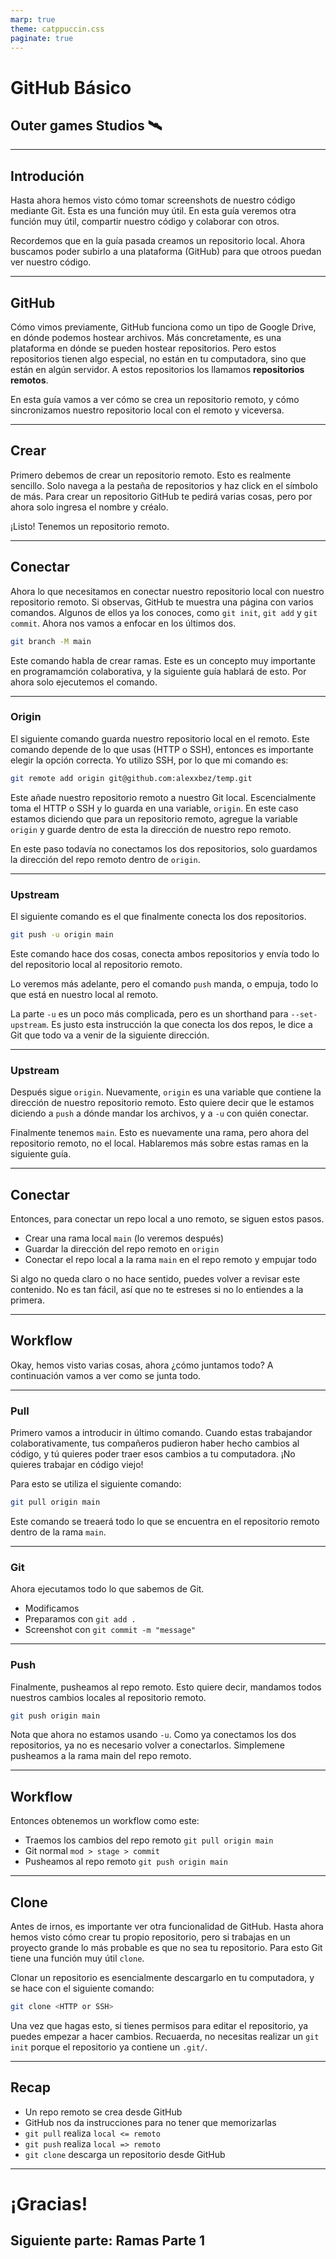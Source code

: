 ```yaml
---
marp: true
theme: catppuccin.css
paginate: true
---
```


# GitHub Básico

## Outer games Studios 🛰️

---

## Introdución

Hasta ahora hemos visto cómo tomar screenshots de nuestro código mediante Git. Esta es una función muy útil. En esta guía veremos otra función muy útil, compartir nuestro código y colaborar con otros. 

Recordemos que en la guía pasada creamos un repositorio local. Ahora buscamos poder subirlo a una plataforma (GitHub) para que otroos puedan ver nuestro código.

---

## GitHub

Cómo vimos previamente, GitHub funciona como un tipo de Google Drive, en dónde podemos hostear archivos. Más concretamente, es una plataforma en dónde se pueden hostear repositorios. Pero estos repositorios tienen algo especial, no están en tu computadora, sino que están en algún servidor. A estos repositorios los llamamos **repositorios remotos**. 

En esta guía vamos a ver cómo se crea un repositorio remoto, y cómo sincronizamos nuestro repositorio local con el remoto y viceversa. 

---

## Crear

Primero debemos de crear un repositorio remoto. Esto es realmente sencillo. Solo navega a la pestaña de repositorios y haz click en el símbolo de más. Para crear un repositorio GitHub te pedirá varias cosas, pero por ahora solo ingresa el nombre y créalo. 

¡Listo! Tenemos un repositorio remoto.

---

## Conectar

Ahora lo que necesitamos en conectar nuestro repositorio local con nuestro repositorio remoto. Si observas, GitHub te muestra una página con varios comandos. Algunos de ellos ya los conoces, como `git init`, `git add` y `git commit`. Ahora nos vamos a enfocar en los últimos dos. 

```bash
git branch -M main
```

Este comando habla de crear ramas. Este es un concepto muy importante en programamción colaborativa, y la siguiente guía hablará de esto. Por ahora solo ejecutemos el comando. 

---

### Origin

El siguiente comando guarda nuestro repositorio local en el remoto. Este comando depende de lo que usas (HTTP o SSH), entonces es importante elegir la opción correcta. Yo utilizo SSH, por lo que mi comando es:

```bash
git remote add origin git@github.com:alexxbez/temp.git
```

Este añade nuestro repositorio remoto a nuestro Git local. Escencialmente toma el HTTP o SSH y lo guarda en una variable, `origin`. En este caso estamos diciendo que para un repositorio remoto, agregue la variable `origin` y guarde dentro de esta la dirección de nuestro repo remoto. 

En este paso todavía no conectamos los dos repositorios, solo guardamos la dirección del repo remoto dentro de `origin`.

---

### Upstream

El siguiente comando es el que finalmente conecta los dos repositorios.

```bash
git push -u origin main
```

Este comando hace dos cosas, conecta ambos repositorios y envía todo lo del repositorio local al repositorio remoto. 

Lo veremos más adelante, pero el comando `push` manda, o empuja, todo lo que está en nuestro local al remoto. 

La parte `-u` es un poco más complicada, pero es un shorthand para `--set-upstream`. Es justo esta instrucción la que conecta los dos repos, le dice a Git que todo va a venir de la siguiente dirección. 

--- 

### Upstream

Después sigue `origin`. Nuevamente, `origin` es una variable que contiene la dirección de nuestro repositorio remoto. Esto quiere decir que le estamos diciendo a `push` a dónde mandar los archivos, y a `-u` con quién conectar.

Finalmente tenemos `main`. Esto es nuevamente una rama, pero ahora del repositorio remoto, no el local. Hablaremos más sobre estas ramas en la siguiente guía. 

---

## Conectar

Entonces, para conectar un repo local a uno remoto, se siguen estos pasos.

- Crear una rama local `main` (lo veremos después)
- Guardar la dirección del repo remoto en `origin`
- Conectar el repo local a la rama `main` en el repo remoto y empujar todo 

Si algo no queda claro o no hace sentido, puedes volver a revisar este contenido. No es tan fácil, así que no te estreses si no lo entiendes a la primera.

---

## Workflow

Okay, hemos visto varias cosas, ahora ¿cómo juntamos todo? A continuación vamos a ver como se junta todo. 


---

### Pull

Primero vamos a introducir in último comando. Cuando estas trabajandor colaborativamente, tus compañeros pudieron haber hecho cambios al código, y tú quieres poder traer esos cambios a tu computadora. ¡No quieres trabajar en código viejo!

Para esto se utiliza el siguiente comando:

```bash
git pull origin main
```

Este comando se treaerá todo lo que se encuentra en el repositorio remoto dentro de la rama `main`. 

---

### Git

Ahora ejecutamos todo lo que sabemos de Git. 

- Modificamos
- Preparamos con `git add .`
- Screenshot con `git commit -m "message"`

---

### Push

Finalmente, pusheamos al repo remoto. Esto quiere decir, mandamos todos nuestros cambios locales al repositorio remoto. 

```bash
git push origin main
```

Nota que ahora no estamos usando `-u`. Como ya conectamos los dos repositorios, ya no es necesario volver a conectarlos. Simplemene pusheamos a la rama main del repo remoto. 

---

## Workflow 

Entonces obtenemos un workflow como este:

- Traemos los cambios del repo remoto `git pull origin main`
- Git normal `mod > stage > commit`
- Pusheamos al repo remoto `git push origin main`

---

## Clone

Antes de irnos, es importante ver otra funcionalidad de GitHub. Hasta ahora hemos visto cómo crear tu propio repositorio, pero si trabajas en un proyecto grande lo más probable es que no sea tu repositorio. Para esto Git tiene una función muy útil `clone`.

Clonar un repositorio es esencialmente descargarlo en tu computadora, y se hace con el siguiente comando:

```bash
git clone <HTTP or SSH>
```

Una vez que hagas esto, si tienes permisos para editar el repositorio, ya puedes empezar a hacer cambios. Recuaerda, no necesitas realizar un `git init` porque el repositorio ya contiene un `.git/`. 

---

## Recap

- Un repo remoto se crea desde GitHub
- GitHub nos da instrucciones para no tener que memorizarlas
- `git pull` realiza `local <= remoto`
- `git push` realiza `local => remoto`
- `git clone` descarga un repositorio desde GitHub

---

# ¡Gracias!

## Siguiente parte: Ramas Parte 1

